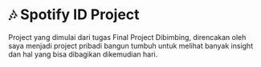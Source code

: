 # 🎶 Spotify ID Project
Project yang dimulai dari tugas Final Project Dibimbing, direncakan oleh saya menjadi project pribadi bangun tumbuh untuk melihat banyak insight dan hal yang bisa dibagikan dikemudian hari.
